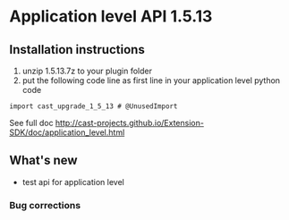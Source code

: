 # Application level API 1.5.13

## Installation instructions


1. unzip 1.5.13.7z to your plugin folder
2. put the following code line as first line in your application level python code

`import cast_upgrade_1_5_13 # @UnusedImport`

See full doc http://cast-projects.github.io/Extension-SDK/doc/application_level.html

## What's new

* test api for application level

### Bug corrections


